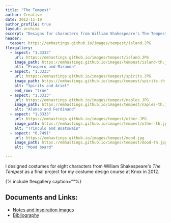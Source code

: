 ```yaml
---
title: "The Tempest"
author: Creative
date: 2012-11-19
author_profile: true
layout: archive
excerpt: "Designs for characters from William Shakespeare's The Tempest."
header:
  teaser: https://emhastings.github.io/images/tempest/island.JPG
flexgallery:
  - aspect: "1.3333"
    url: https://emhastings.github.io/images/tempest/island.JPG
    image_path: https://emhastings.github.io/images/tempest/island-th.jpg
    alt: "Prospero and Miranda"
  - aspect: "1.3333"
    url: https://emhastings.github.io/images/tempest/spirits.JPG
    image_path: https://emhastings.github.io/images/tempest/spirits-th.jpg
    alt: "Spirits and Ariel"
    end_row: "true"
  - aspect: "1.3333"
    url: https://emhastings.github.io/images/tempest/naples.JPG
    image_path: https://emhastings.github.io/images/tempest/naples-th.jpg
    alt: "Alonso and Ferdinand"
  - aspect: "1.3333"
    url: https://emhastings.github.io/images/tempest/other.JPG
    image_path: https://emhastings.github.io/images/tempest/other-th.jpg
    alt: "Trinculo and Boatswain"
  - aspect: "0.7491"
    url: https://emhastings.github.io/images/tempest/mood.jpg
    image_path: https://emhastings.github.io/images/tempest/mood-th.jpg
    alt: "Mood board"

---
```


I designed costumes for eight characters from William Shakespeare's _The Tempest_ as a final project for my costume design course at Knox in 2012.

{% include flexgallery caption=""%}

## Documents and Links:
* [Notes and inspiration images](https://emhastings.github.io/files/tempest-notes.pdf)
* [Bibliography](https://emhastings.github.io/files/tempest-sources.pdf)


